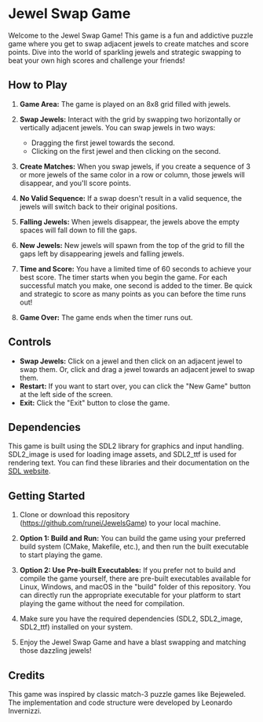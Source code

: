 # Jewel Swap Game

Welcome to the Jewel Swap Game! This game is a fun and addictive puzzle game where you get to swap adjacent jewels to create matches and score points. Dive into the world of sparkling jewels and strategic swapping to beat your own high scores and challenge your friends!

## How to Play

1. **Game Area:** The game is played on an 8x8 grid filled with jewels.

2. **Swap Jewels:** Interact with the grid by swapping two horizontally or vertically adjacent jewels. You can swap jewels in two ways:
   - Dragging the first jewel towards the second.
   - Clicking on the first jewel and then clicking on the second.

3. **Create Matches:** When you swap jewels, if you create a sequence of 3 or more jewels of the same color in a row or column, those jewels will disappear, and you'll score points.

4. **No Valid Sequence:** If a swap doesn't result in a valid sequence, the jewels will switch back to their original positions.

5. **Falling Jewels:** When jewels disappear, the jewels above the empty spaces will fall down to fill the gaps.

6. **New Jewels:** New jewels will spawn from the top of the grid to fill the gaps left by disappearing jewels and falling jewels.

7. **Time and Score:** You have a limited time of 60 seconds to achieve your best score. The timer starts when you begin the game. For each successful match you make, one second is added to the timer. Be quick and strategic to score as many points as you can before the time runs out!

8. **Game Over:** The game ends when the timer runs out.

## Controls

- **Swap Jewels:** Click on a jewel and then click on an adjacent jewel to swap them. Or, click and drag a jewel towards an adjacent jewel to swap them.
- **Restart:** If you want to start over, you can click the "New Game" button at the left side of the screen.
- **Exit:** Click the "Exit" button to close the game.

## Dependencies

This game is built using the SDL2 library for graphics and input handling. SDL2_image is used for loading image assets, and SDL2_ttf is used for rendering text. You can find these libraries and their documentation on the [SDL website](https://www.libsdl.org/).

## Getting Started

1. Clone or download this repository (https://github.com/runei/JewelsGame) to your local machine.

2. **Option 1: Build and Run:** You can build the game using your preferred build system (CMake, Makefile, etc.), and then run the built executable to start playing the game.

3. **Option 2: Use Pre-built Executables:** If you prefer not to build and compile the game yourself, there are pre-built executables available for Linux, Windows, and macOS in the "build" folder of this repository. You can directly run the appropriate executable for your platform to start playing the game without the need for compilation.

4. Make sure you have the required dependencies (SDL2, SDL2_image, SDL2_ttf) installed on your system.

5. Enjoy the Jewel Swap Game and have a blast swapping and matching those dazzling jewels!

## Credits

This game was inspired by classic match-3 puzzle games like Bejeweled. The implementation and code structure were developed by Leonardo Invernizzi.

